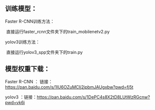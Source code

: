 ## 训练模型：

Faster R-CNN训练方法：

​	直接运行faster_rcnn文件夹下的train_mobilenetv2.py

 yolov3训练方法：

​	直接运行yolov3_spp文件夹下的train.py



## 模型权重下载：

Faster R-CNN ： 链接：https://pan.baidu.com/s/1IU6OZuMCIj2jpbmJAUgxbw?pwd=fj5t 

yolov3 ：链接：https://pan.baidu.com/s/1DePC4s8X2tD8LUtWzRGcnw?pwd=vk6i 

